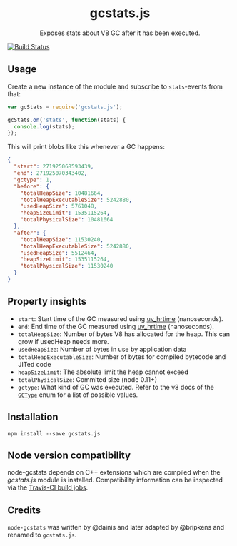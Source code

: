 <h1 align="center">gcstats.js</h1>
<p align="center">Exposes stats about V8 GC after it has been executed.</p>

[![Build Status](https://travis-ci.org/bripkens/gcstats.js.svg?branch=master)](https://travis-ci.org/bripkens/gcstats.js)

## Usage

Create a new instance of the module and subscribe to `stats`-events from that:

```javascript
var gcStats = require('gcstats.js');

gcStats.on('stats', function(stats) {
  console.log(stats);
});
```

This will print blobs like this whenever a GC happens:

```json
{
  "start": 271925068593439,
  "end": 271925070343402,
  "gctype": 1,
  "before": {
    "totalHeapSize": 10481664,
    "totalHeapExecutableSize": 5242880,
    "usedHeapSize": 5761048,
    "heapSizeLimit": 1535115264,
    "totalPhysicalSize": 10481664
  },
  "after": {
    "totalHeapSize": 11530240,
    "totalHeapExecutableSize": 5242880,
    "usedHeapSize": 5512464,
    "heapSizeLimit": 1535115264,
    "totalPhysicalSize": 11530240
  }
}
```

## Property insights
 * `start`: Start time of the GC measured using [uv_hrtime](http://docs.libuv.org/en/v1.x/misc.html#c.uv_hrtime) (nanoseconds).
 * `end`: End time of the GC measured using [uv_hrtime](http://docs.libuv.org/en/v1.x/misc.html#c.uv_hrtime) (nanoseconds).
 * `totalHeapSize`: Number of bytes V8 has allocated for the heap. This can grow if usedHeap needs more.
 * `usedHeapSize`: Number of bytes in use by application data
 * `totalHeapExecutableSize`: Number of bytes for compiled bytecode and JITed code
 * `heapSizeLimit`: The absolute limit the heap cannot exceed
 * `totalPhysicalSize`: Commited size (node 0.11+)
 * `gctype`: What kind of GC was executed. Refer to the v8 docs of the [`GCType`](https://github.com/nodejs/node/blob/master/deps/v8/include/v8.h#L5165-L5172) enum for a list of possible values.

## Installation

```
npm install --save gcstats.js
```

## Node version compatibility
node-gcstats depends on C++ extensions which are compiled when the *gcstats.js* module is installed. Compatibility information can be inspected via the [Travis-CI build jobs](https://travis-ci.org/bripkens/node-gcstats/).


## Credits
`node-gcstats` was written by @dainis and later adapted by @bripkens and renamed to `gcstats.js`.
